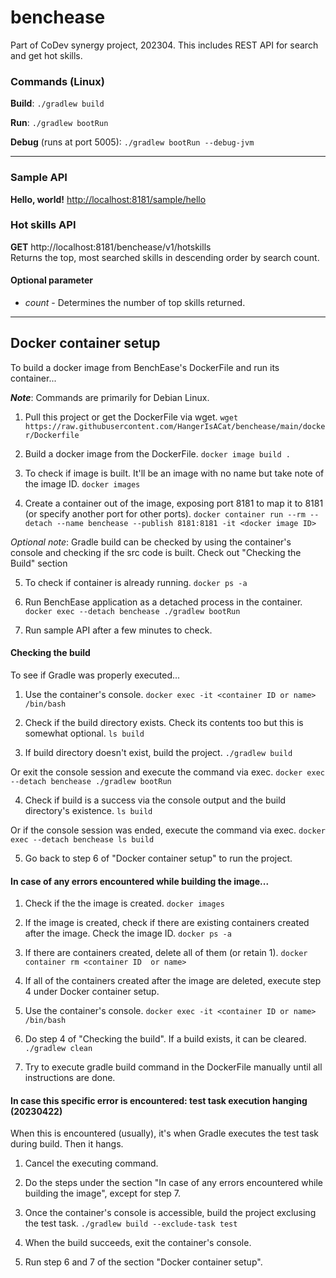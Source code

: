 # benchease
Part of CoDev synergy project, 202304. This includes REST API for search and get hot skills.

### Commands (Linux)
**Build**: `./gradlew build`

**Run**: `./gradlew bootRun`

**Debug** (runs at port 5005): `./gradlew bootRun --debug-jvm`

---

### Sample API
**Hello, world!** [http://localhost:8181/sample/hello](http://localhost:8181/sample/hello)

### Hot skills API
**GET** http://localhost:8181/benchease/v1/hotskills
<br />
Returns the top, most searched skills in descending order by search count. 
#### Optional parameter
* _count_ - Determines the number of top skills returned. 

--- 

## Docker container setup
To build a docker image from BenchEase's DockerFile and run its container... 

_**Note**_: Commands are primarily for Debian Linux. 

1. Pull this project or get the DockerFile via wget. 
`wget https://raw.githubusercontent.com/HangerIsACat/benchease/main/docker/Dockerfile` 

2. Build a docker image from the DockerFile. 
`docker image build .` 

3. To check if image is built. It'll be an image with no name but take note of the image ID. 
`docker images` 

4. Create a container out of the image, exposing port 8181 to map it to 8181 (or specify another port for other ports). 
`docker container run --rm --detach --name benchease --publish 8181:8181 -it <docker image ID>` 

_Optional note_: Gradle build can be checked by using the container's console and checking if the src code is built. Check out "Checking the Build" section

5. To check if container is already running. 
`docker ps -a` 

6. Run BenchEase application as a detached process in the container. 
`docker exec --detach benchease ./gradlew bootRun` 

7. Run sample API after a few minutes to check. 

#### Checking the build
To see if Gradle was properly executed...

1. Use the container's console. 
`docker exec -it <container ID or name> /bin/bash` 

2. Check if the build directory exists. Check its contents too but this is somewhat optional. 
`ls build` 

3. If build directory doesn't exist, build the project. 
`./gradlew build` 

Or exit the console session and execute the command via exec. 
`docker exec --detach benchease ./gradlew bootRun` 

4. Check if build is a success via the console output and the build directory's existence. 
`ls build` 

Or if the console session was ended, execute the command via exec. 
`docker exec --detach benchease ls build` 

5. Go back to step 6 of "Docker container setup" to run the project. 


#### In case of any errors encountered while building the image...

1. Check if the the image is created. 
`docker images` 

2. If the image is created, check if there are existing containers created after the image. Check the image ID. 
`docker ps -a` 

3. If there are containers created, delete all of them (or retain 1). 
`docker container rm <container ID  or name>` 

4. If all of the containers created after the image are deleted, execute step 4 under Docker container setup. 

5. Use the container's console. 
`docker exec -it <container ID or name> /bin/bash` 

6. Do step 4 of "Checking the build". If a build exists, it can be cleared. 
`./gradlew clean`

7. Try to execute gradle build command in the DockerFile manually until all instructions are done. 

#### In case this specific error is encountered: test task execution hanging (20230422)
When this is encountered (usually), it's when Gradle executes the test task during build. Then it hangs. 

1. Cancel the executing command. 

2. Do the steps under the section "In case of any errors encountered while building the image", except for step 7.

3. Once the container's console is accessible, build the project exclusing the test task. 
`./gradlew build --exclude-task test`

4. When the build succeeds, exit the container's console. 

5. Run step 6 and 7 of the section "Docker container setup".
